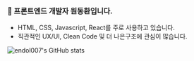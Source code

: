 ### 👋 프론트엔드 개발자 원동환입니다.

- HTML, CSS, Javascript, React를 주로 사용하고 있습니다.
- 직관적인 UX/UI, Clean Code 및 더 나은구조에 관심이 많습니다.

![endol007's GitHub stats](https://github-readme-stats.vercel.app/api?username=endol007&show_icons=true&theme=graywhite)


<!--
**endol007/endol007** is a ✨ _special_ ✨ repository because its `README.md` (this file) appears on your GitHub profile.

Here are some ideas to get you started:

- 🔭 I’m currently working on ...
- 🌱 I’m currently learning ...
- 👯 I’m looking to collaborate on ...
- 🤔 I’m looking for help with ...
- 💬 Ask me about ...
- 📫 How to reach me: ...
- 😄 Pronouns: ...
- ⚡ Fun fact: ...
-->
